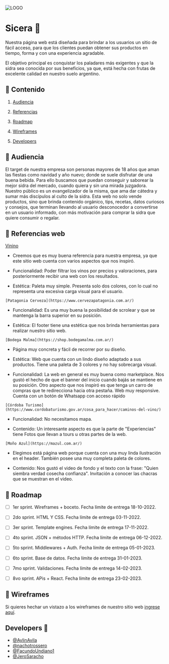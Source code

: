![LOGO](https://user-images.githubusercontent.com/61055543/196007158-41a8273d-4c77-4c81-8d63-351424f255b4.png)

# Sicera :champagne:

Nuestra página web está diseñada para brindar a los usuarios un sitio de fácil acceso, para que los clientes puedan obtener 
sus productos en tiempo, forma y con una experiencia agradable. 
    
El objetivo principal es conquistar los paladares más exigentes y que la sidra sea conocida por sus beneficios, ya que, está hecha
con frutas de excelente calidad en nuestro suelo argentino.
    

## :apple: Contenido 

  1. [Audiencia](https://github.com/nachotrossero/grupo_7_Sicera/blob/main/README.md#apple-audiencia)

  2. [Referencias](https://github.com/nachotrossero/grupo_7_Sicera/blob/main/README.md#apple-referencias-web)

  3. [Roadmap](https://github.com/nachotrossero/grupo_7_Sicera/blob/main/README.md#apple-roadmap)

  4. [Wireframes](https://github.com/nachotrossero/grupo_7_Sicera/blob/main/README.md#apple-wireframes)

  5. [Developers](https://github.com/nachotrossero/grupo_7_Sicera/blob/main/README.md#developers-clinking_glasses)


## :apple: Audiencia 

   El target de nuestra empresa son personas mayores de 18 años que aman las fiestas como navidad y año 
   nuevo; donde se suele disfrutar de una buena bebida. Para ello buscamos que puedan conseguir y saborear
   la mejor sidra del mercado, cuando quiera y sin una mirada juzgadora.
   Nuestro público es un evangelizador de la misma, que ama dar cátedra y sumar más discípulos al culto de
   la sidra.
   Esta web no solo vende productos, sino que brinda contenido orgánico, tips, recetas, datos curiosos y
   consejos, que terminan llevando al usuario desconocedor a convertirse en un usuario informado, con más
   motivación para comprar la sidra que quiere consumir o regalar.



## :apple: Referencias web 


   [Vinino](https://www.vivino.com/)
  
   * Creemos que es muy buena referencia para nuestra empresa, ya que este sitio web cuenta con varios
    aspectos que nos inspiró.

   * Funcionalidad:
    Poder filtrar los vinos por precios y valoraciones, para posteriormente recibir una web con
    los resultados.

   * Estética:
    Paleta muy simple. Presenta solo dos colores, con lo cual no representa una excesiva carga visual
    para el usuario.

   
    [Patagonia Cerveza](https://www.cervezapatagonia.com.ar/)
   

   * Funcionalidad: 
    Es una muy buena la posibilidad de scrolear y que se mantenga la barra superior en su posición.

   * Estética:
    El footer tiene una estética que nos brinda herramientas para realizar nuestro sitio web.
    
    

    [Bodega Malma](https://shop.bodegamalma.com.ar/)
   

   * Página muy concreta y fácil de recorrer por su diseño.

   * Estética: 
    Web que cuenta con un lindo diseño adaptado a sus productos.
    Tiene una paleta de 3 colores y no hay sobrecarga visual.

   * Funcionalidad:
    La web en general es muy buena como marketplace.
    Nos gustó el hecho de que el banner del inicio cuando bajás se mantiene en su posición.
    Otro aspecto que nos inspiró es que tenga un carro de compras que te redirecciona hacia otra pestaña.
    Web muy responsive.
    Cuenta con un botón de Whatsapp con acceso rápido



    [Córdoba Turismo](https://www.cordobaturismo.gov.ar/cosa_para_hacer/caminos-del-vino/)
   

   * Funcionalidad:
    No necesitamos mapa.

   * Contenido:
    Un interesante aspecto es que la parte de "Experiencias" tiene Fotos que llevan a tours u otras partes de
    la web.



    [Moño Azul](https://mazul.com.ar/)
   

   * Elegimos está página web porque cuenta con una muy linda ilustración en el header. También posee una muy
    completa paleta de colores.

   * Contenido:
    Nos gustó el video de fondo y el texto con la frase: "Quien siembra verdad cosecha confianza".
    Invitación a conocer las chacras que se muestran en el video.

 


## :apple: Roadmap 

   - [ ] 1er sprint. Wireframes + boceto. Fecha límite de entrega 18-10-2022.

   - [ ] 2do sprint. HTML Y CSS. Fecha límite de entrega 03-11-2022.

   - [ ] 3er sprint. Template engines. Fecha límite de entrega 17-11-2022.

   - [ ] 4to sprint. JSON + métodos HTTP. Fecha límite de entrega 06-12-2022.

   - [ ] 5to sprint. Middlewares + Auth. Fecha límite de entrega 05-01-2023.

   - [ ] 6to sprint. Base de datos. Fecha límite de entrega 31-01-2023.

   - [ ] 7mo sprint. Validaciones. Fecha límite de entrega 14-02-2023.

   - [ ] 8vo sprint. APis + React. Fecha límite de entrega 23-02-2023.


## :apple: Wireframes 

   Si quieres hechar un vistazo a los wireframes de nuestro sitio web [ingrese aquí](https://www.figma.com/file/O5lbgB9RD6ZjLMi2E1M0Tb/DH---Proyecto-integrador---Sprint-1-Wireframes?node-id=0%3A1).


##  Developers :clinking_glasses:

   - [@AylinAvila](https://github.com/AylinAvila)
   - [@nachotrossero](https://github.com/nachotrossero)
   - [@FacundoUndiano1](https://github.com/FacundoUndiano1)
   - [@JeroSaracho](https://github.com/JeroSaracho)
